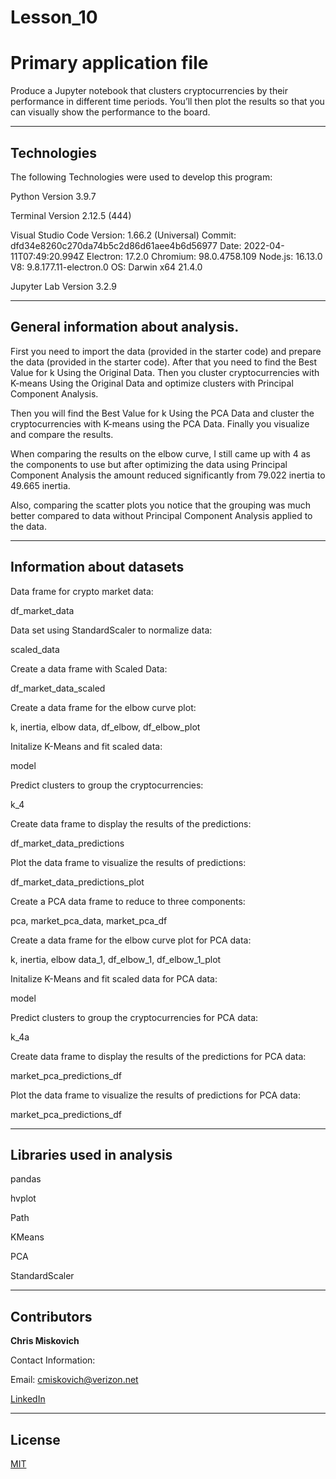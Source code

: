 # Lesson_10
# Primary application file

Produce a Jupyter notebook that clusters cryptocurrencies by their performance in different time periods. You’ll then plot the results so that you can visually show the performance to the board.



---

## Technologies

The following Technologies were used to develop this program:

Python 
    Version 3.9.7

Terminal
    Version 2.12.5 (444)

Visual Studio Code
    Version: 1.66.2 (Universal)
    Commit: dfd34e8260c270da74b5c2d86d61aee4b6d56977
    Date: 2022-04-11T07:49:20.994Z
    Electron: 17.2.0
    Chromium: 98.0.4758.109
    Node.js: 16.13.0
    V8: 9.8.177.11-electron.0
    OS: Darwin x64 21.4.0
    
Jupyter Lab 
    Version 3.2.9

---

## General information about analysis.

First you need to  import the data (provided in the starter code) and prepare the data (provided in the starter code). After that you need to find the Best Value for k Using the Original Data.  Then you cluster cryptocurrencies with K-means Using the Original Data and optimize clusters with Principal Component Analysis.

Then you will find the Best Value for k Using the PCA Data and cluster the cryptocurrencies with K-means using the PCA Data. Finally you visualize and compare the results.

When comparing the results on the elbow curve, I still came up with 4 as the components to use but after optimizing the data using Principal Component Analysis the amount reduced significantly from 79.022 inertia to 49.665 inertia.  

Also, comparing the scatter plots you notice that the grouping was much better compared to data without Principal Component Analysis applied to the data.






---

## Information about datasets

Data frame for crypto market data:

df_market_data

Data set using StandardScaler to normalize data:

scaled_data

Create a data frame with Scaled Data:

df_market_data_scaled

Create a data frame for the elbow curve plot:

k, inertia, elbow data, df_elbow, df_elbow_plot

Initalize K-Means and fit scaled data:

model

Predict clusters to group the cryptocurrencies:

k_4

Create data frame to display the results of the predictions:

df_market_data_predictions

Plot the data frame to visualize the results of predictions:

df_market_data_predictions_plot

Create a PCA data frame to reduce to three components:

pca, market_pca_data, market_pca_df

Create a data frame for the elbow curve plot for PCA data:

k, inertia, elbow data_1, df_elbow_1, df_elbow_1_plot

Initalize K-Means and fit scaled data for PCA data:

model

Predict clusters to group the cryptocurrencies for PCA data:

k_4a

Create data frame to display the results of the predictions for PCA data:

market_pca_predictions_df

Plot the data frame to visualize the results of predictions for PCA data:

market_pca_predictions_df




---

## Libraries used in analysis

pandas

hvplot

Path

KMeans

PCA

StandardScaler

---

## Contributors


**Chris Miskovich**

Contact Information:

Email: cmiskovich@verizon.net

[LinkedIn](https://www.linkedin.com/in/christopher-miskovich-9a61b0234/) 

---

## License

[MIT](/license.txt)
